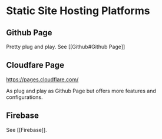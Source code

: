 # Static Site Hosting Platforms

## Github Page

Pretty plug and play. See [[Github#Github Page]]

## Cloudfare Page

<https://pages.cloudflare.com/>

As plug and play as Github Page but offers more features and configurations.

## Firebase

See [[Firebase]].
